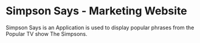 # Simpson Says - Marketing Website

Simpson Says is an Application is used to display popular phrases from the Popular TV show The Simpsons.